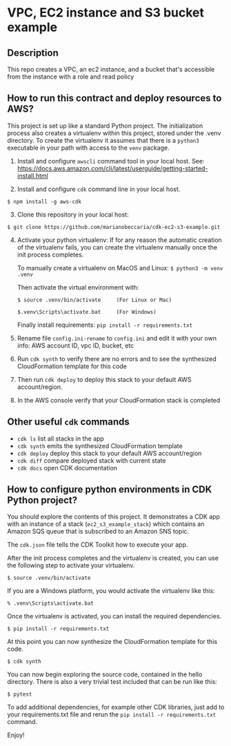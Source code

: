 # VPC, EC2 instance and S3 bucket example
## Description
This repo creates a VPC, an ec2 instance, and a bucket that's accessible from the instance with a role and read policy

## How to run this contract and deploy resources to AWS?
This project is set up like a standard Python project.  The initialization process also creates
a virtualenv within this project, stored under the .venv directory.  To create the virtualenv
it assumes that there is a `python3` executable in your path with access to the `venv` package.

1. Install and configure `awscli` command tool in your local host.
   See: https://docs.aws.amazon.com/cli/latest/userguide/getting-started-install.html

2. Install and configure `cdk` command line in your local host.
```
$ npm install -g aws-cdk
```

3. Clone this repository in your local host: 
```
$ git clone https://github.com/marianobeccaria/cdk-ec2-s3-example.git
```

4. Activate your python virtualenv:
   If for any reason the automatic creation of the virtualenv fails, you can create the virtualenv
   manually once the init process completes.
   
   To manually create a virtualenv on MacOS and Linux: `$ python3 -m venv .venv`

   Then activate the virtual environment with:
   ```
   $ source .venv/bin/activate     (For Linux or Mac)
   
   $.venv\Scripts\activate.bat     (For Windows)
   ```
   Finally install requirements:  `pip install -r requirements.txt`

5. Rename file `config.ini-rename` to `config.ini` and edit it with your own info: AWS account ID, vpc ID, bucket, etc

6. Run `cdk synth` to verify there are no errors and to see the synthesized CloudFormation template for this code

7. Then run `cdk deploy` to deploy this stack to your default AWS account/region. 

8. In the AWS console verify that your CloudFormation stack is completed

## Other useful `cdk` commands

 * `cdk ls`          list all stacks in the app
 * `cdk synth`       emits the synthesized CloudFormation template
 * `cdk deploy`      deploy this stack to your default AWS account/region
 * `cdk diff`        compare deployed stack with current state
 * `cdk docs`        open CDK documentation

## How to configure python environments in CDK Python project? 

You should explore the contents of this project. It demonstrates a CDK app with an instance of a stack (`ec2_s3_example_stack`)
which contains an Amazon SQS queue that is subscribed to an Amazon SNS topic.

The `cdk.json` file tells the CDK Toolkit how to execute your app.


After the init process completes and the virtualenv is created, you can use the following
step to activate your virtualenv.

```
$ source .venv/bin/activate
```

If you are a Windows platform, you would activate the virtualenv like this:

```
% .venv\Scripts\activate.bat
```

Once the virtualenv is activated, you can install the required dependencies.

```
$ pip install -r requirements.txt
```

At this point you can now synthesize the CloudFormation template for this code.

```
$ cdk synth
```

You can now begin exploring the source code, contained in the hello directory.
There is also a very trivial test included that can be run like this:

```
$ pytest
```

To add additional dependencies, for example other CDK libraries, just add to
your requirements.txt file and rerun the `pip install -r requirements.txt`
command.


Enjoy!
